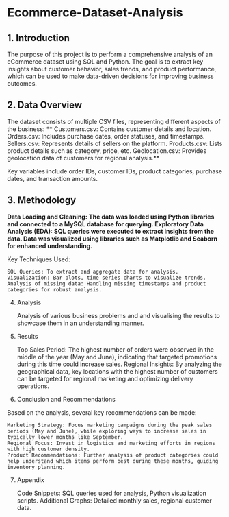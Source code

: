 # Ecommerce-Dataset-Analysis

## 1. Introduction

The purpose of this project is to perform a comprehensive analysis of an eCommerce dataset using SQL and Python. The goal is to extract key insights about customer behavior, sales trends, and product performance, which can be used to make data-driven decisions for improving business outcomes.

## 2. Data Overview

The dataset consists of multiple CSV files, representing different aspects of the business:
**
    Customers.csv: Contains customer details and location.
    Orders.csv: Includes purchase dates, order statuses, and timestamps.
    Sellers.csv: Represents details of sellers on the platform.
    Products.csv: Lists product details such as category, price, etc.
    Geolocation.csv: Provides geolocation data of customers for regional analysis.**

Key variables include order IDs, customer IDs, product categories, purchase dates, and transaction amounts.


## 3. Methodology

 **Data Loading and Cleaning: The data was loaded using Python libraries and connected to a MySQL database for querying.
    Exploratory Data Analysis (EDA): SQL queries were executed to extract insights from the data. Data was visualized using libraries such as Matplotlib and Seaborn for enhanced understanding.**

Key Techniques Used:

    SQL Queries: To extract and aggregate data for analysis.
    Visualization: Bar plots, time series charts to visualize trends.
    Analysis of missing data: Handling missing timestamps and product categories for robust analysis.

4. Analysis

   Analysis of various business problems and and visualising the results to showcase them in an understanding manner.

5. Results

    Top Sales Period: The highest number of orders were observed in the middle of the year (May and June), indicating that targeted promotions during this time could increase sales.
    Regional Insights: By analyzing the geographical data, key locations with the highest number of customers can be targeted for regional marketing and optimizing delivery operations.

6. Conclusion and Recommendations

Based on the analysis, several key recommendations can be made:

    Marketing Strategy: Focus marketing campaigns during the peak sales periods (May and June), while exploring ways to increase sales in typically lower months like September.
    Regional Focus: Invest in logistics and marketing efforts in regions with high customer density.
    Product Recommendations: Further analysis of product categories could help understand which items perform best during these months, guiding inventory planning.

7. Appendix

    Code Snippets: SQL queries used for analysis, Python visualization scripts.
    Additional Graphs: Detailed monthly sales, regional customer data.
